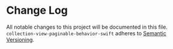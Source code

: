 # Change Log

All notable changes to this project will be documented in this file.
`collection-view-paginable-behavior-swift` adheres to [Semantic Versioning](http://semver.org/).
